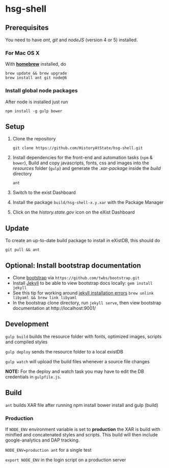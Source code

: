 # hsg-shell

## Prerequisites

You need to have *ant*, *git* and *nodeJS* (version 4 or 5) installed.

### For Mac OS X

With **[homebrew](http://brew.sh#install)** installed, do

    brew update && brew upgrade
    brew install ant git node@6

### Install global node packages

After node is installed just run

    npm install -g gulp bower

## Setup

1. Clone the repository

    `git clone https://github.com/HistoryAtState/hsg-shell.git`

1. Install dependencies for the front-end and automation tasks (`npm` & `bower`),
    Build and copy javascripts, fonts, css and images into the *resources* folder (`gulp`) and
    generate the *.xar-package* inside the *build* directory

    `ant`

1. Switch to the exist Dashboard

1. Install the package `build/hsg-shell-x.y.xar` with the Package Manager

1. Click on the *history.state.gov* icon on the eXist Dashboard

## Update

To create an up-to-date build package to install in eXistDB, this should do

    git pull && ant

## Optional: Install bootstrap documentation

- Clone [bootstrap](https://github.com/twbs/bootstrap) via `https://github.com/twbs/bootstrap.git`
- Install [Jekyll](http://jekyllrb.com/docs/installation/) to be able to view bootstrap docs locally: `gem install jekyll`
- See this tip for working around [jekyll installation errors](https://github.com/wayneeseguin/rvm/issues/2689#issuecomment-52753818) `brew unlink libyaml && brew link libyaml`
- In the bootstrap clone directory, run `jekyll serve`, then view bootstrap documentation at http://localhost:9001/

## Development

`gulp build` builds the resource folder with fonts, optimized images, scripts and compiled styles

`gulp deploy` sends the resource folder to a local existDB

`gulp watch` will upload the build files whenever a source file changes

**NOTE:** For the deploy and watch task you may have to edit the DB credentials in `gulpfile.js`.

## Build

`ant` builds XAR file after running npm install bower install and gulp (build)

### Production

If `NODE_ENV` environment variable is set to **production** the XAR is build with
minified and concatenated styles and scripts. This build will then include
google-analytics and DAP tracking.

`NODE_ENV=production ant` for a single test

`export NODE_ENV` in the login script on a production server
